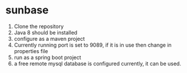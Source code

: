 # sunbase
1. Clone the repository
2. Java 8 should be installed
3. configure as a maven project
4. Currently running port is set to 9089, if it is in use then change in properties file
5. run as a spring boot project
6. a free remote mysql database is configured currently, it can be used.
